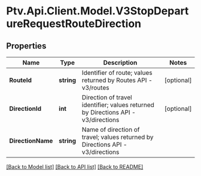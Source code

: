 # Ptv.Api.Client.Model.V3StopDepartureRequestRouteDirection

## Properties

Name | Type | Description | Notes
------------ | ------------- | ------------- | -------------
**RouteId** | **string** | Identifier of route; values returned by Routes API - v3/routes | [optional] 
**DirectionId** | **int** | Direction of travel identifier; values returned by Directions API - v3/directions | [optional] 
**DirectionName** | **string** | Name of direction of travel; values returned by Directions API - v3/directions | 

[[Back to Model list]](../README.md#documentation-for-models) [[Back to API list]](../README.md#documentation-for-api-endpoints) [[Back to README]](../README.md)

